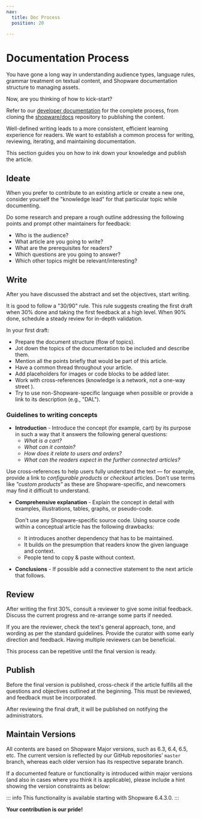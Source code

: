 ```yaml
---
nav:
  title: Doc Process
  position: 20

---
```


# Documentation Process

You have gone a long way in understanding audience types, language rules, grammar treatment on textual content, and Shopware documentation structure to managing assets.

Now, are you thinking of how to kick-start?

Refer to our [developer documentation](https://handbook.shopware.com/Product/Guides/Development/DeveloperDocumentation) for the complete process, from cloning the [shopware/docs](https://github.com/shopware/docs) repository to publishing the content.

Well-defined writing leads to a more consistent, efficient learning experience for readers. We want to establish a common process for writing, reviewing, iterating, and maintaining documentation.

This section guides you on how to ink down your knowledge and publish the article.

## Ideate

When you prefer to contribute to an existing article or create a new one, consider yourself the "knowledge lead" for that particular topic while documenting.

Do some research and prepare a rough outline addressing the following points and prompt other maintainers for feedback:

* Who is the audience?
* What article are you going to write?
* What are the prerequisites for readers?
* Which questions are you going to answer?
* Which other topics might be relevant/interesting?

## Write

After you have discussed the abstract and set the objectives, start writing.

It is good to follow a "30/90" rule. This rule suggests creating the first draft when 30% done and taking the first feedback at a high level. When 90% done, schedule a steady review for in-depth validation.

In your first draft:

* Prepare the document structure (flow of topics).
* Jot down the topics of the documentation to be included and describe them.
* Mention all the points briefly that would be part of this article.
* Have a common thread throughout your article.
* Add placeholders for images or code blocks to be added later.
* Work with cross-references \(knowledge is a network, not a one-way street \).
* Try to use non-Shopware-specific language when possible or provide a link to its description (e.g., "DAL").

### Guidelines to writing concepts

* **Introduction** - Introduce the concept (for example, cart) by its purpose in such a way that it answers the following general questions:
  * *What is a cart?*
  * *What can it contain?*
  * *How does it relate to users and orders?*
  * *What can the readers expect in the further connected articles?*

Use cross-references to help users fully understand the text — for example, provide a link to *configurable products* or *checkout* articles. Don't use terms like *"custom products"* as these are Shopware-specific, and newcomers may find it difficult to understand.

* **Comprehensive explanation** - Explain the concept in detail with examples, illustrations, tables, graphs, or pseudo-code.

  Don't use any Shopware-specific source code. Using source code within a conceptual article has the following drawbacks:
  * It introduces another dependency that has to be maintained.
  * It builds on the presumption that readers know the given language and context.
  * People tend to copy & paste without context.

* **Conclusions** - If possible add a connective statement to the next article that follows.

## Review

After writing the first 30%, consult a reviewer to give some initial feedback. Discuss the current progress and re-arrange some parts if needed.

If you are the reviewer, check the text's general approach, tone, and wording as per the standard guidelines. Provide the curator with some early direction and feedback. Having multiple reviewers can be beneficial.

This process can be repetitive until the final version is ready.

## Publish

Before the final version is published, cross-check if the article fulfills all the questions and objectives outlined at the beginning. This must be reviewed, and feedback must be incorporated.

After reviewing the final draft, it will be published on notifying the administrators.

## Maintain Versions

All contents are based on Shopware Major versions, such as 6.3, 6.4, 6.5, etc. The current version is reflected by our GitHub repositories' `master` branch, whereas each older version has its respective separate branch.

If a documented feature or functionality is introduced within major versions (and also in cases where you think it is applicable), please include a hint showing the version constraints as below:

::: info
This functionality is available starting with Shopware 6.4.3.0.
:::



**Your contribution is our pride!**

